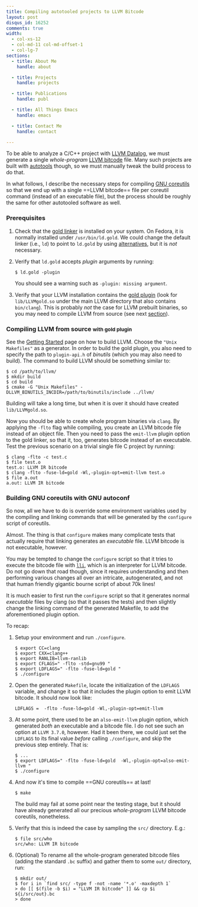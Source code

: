 ```yaml
---
title: Compiling autotooled projects to LLVM Bitcode
layout: post
disqus_id: 16252
comments: true
width:
  - col-xs-12
  - col-md-11 col-md-offset-1
  - col-lg-7
sections:
  - title: About Me
    handle: about

  - title: Projects
    handle: projects

  - title: Publications
    handle: publ

  - title: All Things Emacs
    handle: emacs

  - title: Contact Me
    handle: contact

---
```


To be able to analyze a C/C++ project with
[LLVM Datalog](https://github.com/plast-lab/llvm-datalog), we must
generate a single *whole-program*
[LLVM bitcode](http://llvm.org/releases/2.6/docs/BitCodeFormat.html)
file. Many such projects are built with
[autotools](https://www.gnu.org/software/automake/manual/html_node/Autotools-Introduction.html)
though, so we must manually tweak the build process to do that.

In what follows, I describe the necessary steps for compiling
[GNU coreutils](http://www.gnu.org/software/coreutils/coreutils.html)
so that we end up with a single ==LLVM bitcode== file per coreutil command
(instead of an executable file), but the process should be roughly the
same for other autotooled software as well.


### Prerequisites ###

1. Check that the
   [gold linker](https://en.wikipedia.org/wiki/Gold_(linker)) is
   installed on your system. On Fedora, it is normally installed under
   `/usr/bin/ld.gold`. We could change the default linker (i.e., `ld`)
   to point to `ld.gold` by using
   [alternatives](http://linux.die.net/man/8/alternatives), but it is
   *not* necessary.

2. Verify that `ld.gold` accepts *plugin* arguments by running:

    ~~~
    $ ld.gold -plugin
    ~~~

    You should see a warning such as `-plugin: missing argument`.

3. Verify that your LLVM installation contains the
   [gold plugin](http://llvm.org/docs/GoldPlugin.html) (look for
   `lib/LLVMgold.so` under the main LLVM directory that also contains
   `bin/clang`). This is probably *not* the case for LLVM prebuilt
   binaries, so you may need to compile LLVM from source (see next
   [section](#compiling-llvm-from-source-with-gold-plugin)).


### Compiling LLVM from source <small>with gold plugin</small> ###

See the [Getting Started](http://llvm.org/docs/GettingStarted.html)
page on how to build LLVM. Choose the `"Unix Makefiles"` as a
generator. In order to build the gold plugin, you also need to specify
the path to `plugin-api.h` of *binutils* (which you may also need to
build). The command to build LLVM should be something similar to:

~~~ console
$ cd /path/to/llvm/
$ mkdir build
$ cd build
$ cmake -G "Unix Makefiles" -DLLVM_BINUTILS_INCDIR=/path/to/binutils/include ../llvm/
~~~

Building will take a long time, but when it is over it should have created
`lib/LLVMgold.so`.

Now you should be able to create whole program binaries via
`clang`. By applying the `-flto` flag while compiling, you create an
LLVM bitcode file instead of an object file. Then you need to pass the
`emit-llvm` plugin option to the gold linker, so that it, too,
generates bitcode instead of an executable. Test the previous scenario
on a trivial single file C project by running:

~~~ console
$ clang -flto -c test.c
$ file test.o
test.o: LLVM IR bitcode
$ clang -flto -fuse-ld=gold -Wl,-plugin-opt=emit-llvm test.o
$ file a.out
a.out: LLVM IR bitcode
~~~


### Building GNU coreutils with GNU autoconf ###

So now, all we have to do is override some environment variables used
by the compiling and linking commands that will be generated by the
`configure` script of coreutils.

Almost. The thing is that `configure` makes many complicate tests that
actually require that linking generates an *executable* file. LLVM
bitcode is not executable, however.

You may be tempted to change the `configure` script so that it tries
to execute the bitcode file with
[`lli`](http://llvm.org/docs/CommandGuide/lli.html), which is an
interpreter for LLVM bitcode. Do not go down that road though, since
it requires understanding and then performing various changes all over
an intricate, autogenerated, and not that human friendly gigantic
bourne script of about 70k lines!

It is much easier to first run the `configure` script so that it
generates normal *executable* files by clang (so that it passes the
tests) and then slightly change the linking command of the generated
Makefile, to add the aforementioned plugin option.

To recap:

1. Setup your environment and run `./configure`.

    ~~~ console
    $ export CC=clang
    $ export CXX=clang++
    $ export RANLIB=llvm-ranlib
    $ export CFLAGS=" -flto -std=gnu99 "
    $ export LDFLAGS=" -flto -fuse-ld=gold "
    $ ./configure
    ~~~

2. Open the generated `Makefile`, locate the initialization of the
   `LDFLAGS` variable, and change it so that it includes the plugin
   option to emit LLVM bitcode. It should now look like:

    ~~~ make
    LDFLAGS =  -flto -fuse-ld=gold -Wl,-plugin-opt=emit-llvm
    ~~~

3. At some point, there used to be an `also-emit-llvm` plugin option,
   which generated *both* an executable and a bitcode file. I do not
   see such an option at `LLVM 3.7.0`, however. Had it been there, we
   could just set the `LDFLAGS` to its final value *before* calling
   `./configure`, and skip the previous step entirely. That is:

    ~~~ console
    $ ...
    $ export LDFLAGS=" -flto -fuse-ld=gold  -Wl,-plugin-opt=also-emit-llvm "
    $ ./configure
    ~~~

4. And now it's time to compile ==GNU coreutils== at last!

    ~~~ console
    $ make
    ~~~

    The build may fail at some point near the testing stage, but it should
    have already generated all our precious *whole-program* LLVM
    bitcode coreutils, nonetheless.

5. Verify that this is indeed the case by sampling the
   `src/` directory. E.g.:

    ~~~ console
    $ file src/who
    src/who: LLVM IR bitcode
    ~~~

6. (Optional) To rename all the whole-program generated bitcode files
   (adding the standard `.bc` suffix) and gather them to some `out/`
   directory, run:

    ~~~ console
    $ mkdir out/
    $ for i in `find src/ -type f -not -name '*.o' -maxdepth 1`
    > do [[ $(file -b $i) = "LLVM IR bitcode" ]] && cp $i ${i/src/out}.bc
    > done
    ~~~
